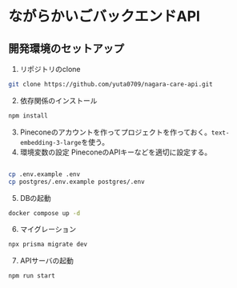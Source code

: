# ながらかいごバックエンドAPI

## 開発環境のセットアップ

1. リポジトリのclone

```bash
git clone https://github.com/yuta0709/nagara-care-api.git
```

2. 依存関係のインストール

```bash
npm install
```

3. Pineconeのアカウントを作ってプロジェクトを作っておく。`text-embedding-3-large`を使う。
4. 環境変数の設定
   PineconeのAPIキーなどを適切に設定する。

```bash

cp .env.example .env
cp postgres/.env.example postgres/.env
```

5. DBの起動

```bash
docker compose up -d
```

6. マイグレーション

```bash
npx prisma migrate dev
```

7. APIサーバの起動

```bash
npm run start
```
